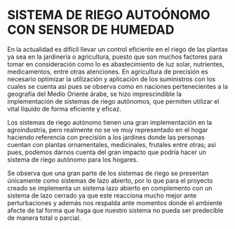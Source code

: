 # SISTEMA DE RIEGO AUTOÓNOMO CON SENSOR DE HUMEDAD

En la actualidad es difícil llevar un control eficiente en el riego de las plantas ya sea en la jardinería o agricultura, puesto que son muchos factores para tomar en consideración como lo es abastecimiento de luz solar, nutrientes, medicamentos, entre otras atenciones. En agricultura de precisión es necesario optimizar la utilización y aplicación de los suministros con los cuales se cuenta así pues se observa como en naciones pertenecientes a la geografía del Medio Oriente árabe, se hizo imprescindible la implementación de sistemas de riego autónomos, que permiten utilizar el vital líquido de forma eficiente y eficaz.

Los sistemas de riego autónomo tienen una gran implementación en la agroindustria, pero realmente no se ve muy representado en el hogar haciendo referencia con precisión a los jardines donde las personas cuentan con plantas ornamentales, medicinales, frutales entre otras; así pues, podemos darnos cuenta del gran impacto que podría hacer un sistema de riego autónomo para los hogares.

Se observa que una gran parte de los sistemas de riego se presentan únicamente como sistemas de lazo abierto, por lo que para el proyecto creado se implementa un sistema lazo abierto en complemento con un sistema de lazo cerrado ya que este reacciona mucho mejor ante perturbaciones y además nos respalda ante momentos donde el ambiente afecte de tal forma que haga que nuestro sistema no pueda ser predecible de manera total o parcial.
